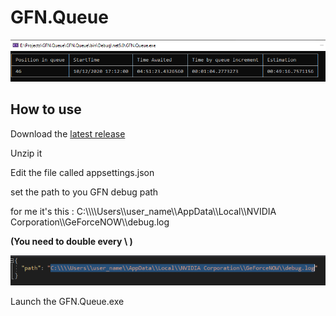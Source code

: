 # GFN.Queue

![app_in_action](Documentations/Images/app_in_action.PNG)

## How to use

Download the [latest release](https://github.com/Sulexa/GFN.Queue/releases)

Unzip it

Edit the file called appsettings.json

set the path to you GFN debug path

for me it's this : C:\\\\\\\\Users\\\\user_name\\\\AppData\\\\Local\\\\NVIDIA Corporation\\\\GeForceNOW\\\\debug.log

**(You need to double every \ )**

![config_path](Documentations/Images/config_path.PNG)

Launch the GFN.Queue.exe

